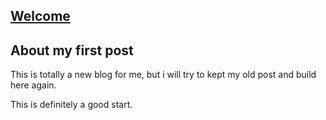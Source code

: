## [Welcome](/blog/post/welcome)
## About my first post

This is totally a new blog for me, but i will try to kept my old post and build here again.

This is definitely a good start.

